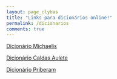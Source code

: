 ```yaml
---
layout: page_clybas
title: "Links para dicionários online!"
permalink: /dicionarios
comments: true
---
```


[Dicionário Michaelis](http://www.michaelis.uol.com.br)

[Dicionário Caldas Aulete](http://www.aulete.com.br)

[Dicionário Priberam](https://dicionario.priberam.org/)
